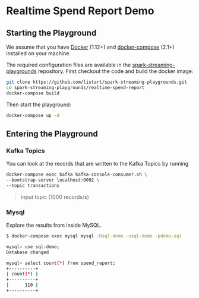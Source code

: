 # Realtime Spend Report Demo



## Starting the Playground

We assume that you have [Docker](https://docs.docker.com/) (1.12+) and [docker-compose](https://docs.docker.com/compose/) (2.1+) installed on your machine.

The required configuration files are available in the [spark-streaming-playgrounds](https://github.com/listart/spark-streaming-playgrounds) repository. First checkout the code and build the docker image:

```sh
git clone https://github.com/listart/spark-streaming-playgrounds.git
cd spark-streaming-playgrounds/realtime-spend-report
docker-compose build
```

Then start the playground:

```sh
docker-compose up -d
```



## Entering the Playground

### Kafka Topics

You can look at the records that are written to the Kafka Topics by running

```sh
docker-compose exec kafka kafka-console-consumer.sh \
--bootstrap-server localhost:9092 \
--topic transactions
```

> input topic (1000 records/s)



### Mysql

Explore the results from inside MySQL.

```sh
$ docker-compose exec mysql mysql -Dsql-demo -usql-demo -pdemo-sql

mysql> use sql-demo;
Database changed

mysql> select count(*) from spend_report;
+----------+
| count(*) |
+----------+
|      110 |
+----------+
```

